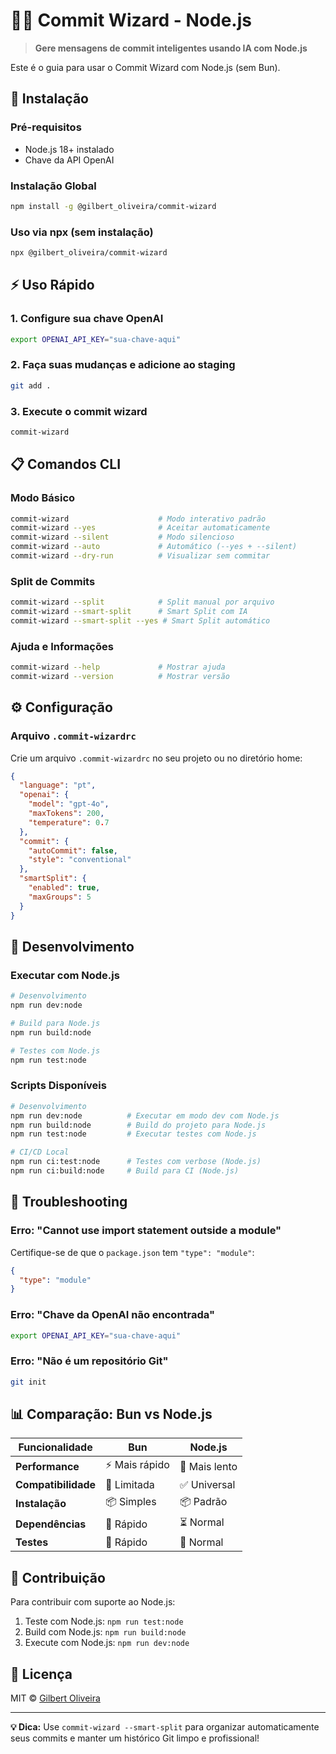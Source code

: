 # 🧙‍♂️ Commit Wizard - Node.js

> **Gere mensagens de commit inteligentes usando IA com Node.js**

Este é o guia para usar o Commit Wizard com Node.js (sem Bun).

## 🚀 Instalação

### Pré-requisitos

- Node.js 18+ instalado
- Chave da API OpenAI

### Instalação Global

```bash
npm install -g @gilbert_oliveira/commit-wizard
```

### Uso via npx (sem instalação)

```bash
npx @gilbert_oliveira/commit-wizard
```

## ⚡ Uso Rápido

### 1. Configure sua chave OpenAI

```bash
export OPENAI_API_KEY="sua-chave-aqui"
```

### 2. Faça suas mudanças e adicione ao staging

```bash
git add .
```

### 3. Execute o commit wizard

```bash
commit-wizard
```

## 📋 Comandos CLI

### Modo Básico

```bash
commit-wizard                    # Modo interativo padrão
commit-wizard --yes              # Aceitar automaticamente
commit-wizard --silent           # Modo silencioso
commit-wizard --auto             # Automático (--yes + --silent)
commit-wizard --dry-run          # Visualizar sem commitar
```

### Split de Commits

```bash
commit-wizard --split            # Split manual por arquivo
commit-wizard --smart-split      # Smart Split com IA
commit-wizard --smart-split --yes # Smart Split automático
```

### Ajuda e Informações

```bash
commit-wizard --help             # Mostrar ajuda
commit-wizard --version          # Mostrar versão
```

## ⚙️ Configuração

### Arquivo `.commit-wizardrc`

Crie um arquivo `.commit-wizardrc` no seu projeto ou no diretório home:

```json
{
  "language": "pt",
  "openai": {
    "model": "gpt-4o",
    "maxTokens": 200,
    "temperature": 0.7
  },
  "commit": {
    "autoCommit": false,
    "style": "conventional"
  },
  "smartSplit": {
    "enabled": true,
    "maxGroups": 5
  }
}
```

## 🧪 Desenvolvimento

### Executar com Node.js

```bash
# Desenvolvimento
npm run dev:node

# Build para Node.js
npm run build:node

# Testes com Node.js
npm run test:node
```

### Scripts Disponíveis

```bash
# Desenvolvimento
npm run dev:node          # Executar em modo dev com Node.js
npm run build:node        # Build do projeto para Node.js
npm run test:node         # Executar testes com Node.js

# CI/CD Local
npm run ci:test:node      # Testes com verbose (Node.js)
npm run ci:build:node     # Build para CI (Node.js)
```

## 🔧 Troubleshooting

### Erro: "Cannot use import statement outside a module"

Certifique-se de que o `package.json` tem `"type": "module"`:

```json
{
  "type": "module"
}
```

### Erro: "Chave da OpenAI não encontrada"

```bash
export OPENAI_API_KEY="sua-chave-aqui"
```

### Erro: "Não é um repositório Git"

```bash
git init
```

## 📊 Comparação: Bun vs Node.js

| Funcionalidade | Bun | Node.js |
|----------------|-----|---------|
| **Performance** | ⚡ Mais rápido | 🐌 Mais lento |
| **Compatibilidade** | 🔄 Limitada | ✅ Universal |
| **Instalação** | 📦 Simples | 📦 Padrão |
| **Dependências** | 🚀 Rápido | ⏳ Normal |
| **Testes** | 🧪 Rápido | 🧪 Normal |

## 🤝 Contribuição

Para contribuir com suporte ao Node.js:

1. Teste com Node.js: `npm run test:node`
2. Build com Node.js: `npm run build:node`
3. Execute com Node.js: `npm run dev:node`

## 📝 Licença

MIT © [Gilbert Oliveira](https://github.com/gilbert-oliveira)

---

**💡 Dica:** Use `commit-wizard --smart-split` para organizar automaticamente seus commits e manter um histórico Git limpo e profissional! 